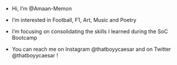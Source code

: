 - Hi, I’m @Amaan-Memon

- I’m interested in Football, F1, Art, Music and Poetry

- I’m focusing on consolidating the skills I learned during the SoC Bootcamp

- You can reach me on Instagram @thatboyycaesar and on Twitter @thatboyycaesar !
